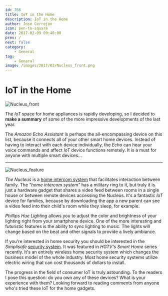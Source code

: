 ```yaml
---
id: 766
title: IoT in the Home
description: IoT in the Home
author: Jose Cerrejon
icon: pen-to-square
date: 2017-02-09 09:40:00
prev: /
next: false
category:
    - General
tag:
    - General
image: /images/2017/02/Nucleus_front.png
---
```


# IoT in the Home

![Nucleus_front](/images/2017/02/Nucleus_front.png)

The _IoT_ space for home appliances is rapidly developing, so I decided to **make a summary** of some of the more impressive developments of the last year.

The _Amazon Echo Assistant_ is perhaps the all-encompassing device on this list, because it connects all of your other smart home devices. Instead of having to interact with each device individually, the _Echo_ can hear your voice commands and affect _IoT_ device functions remotely. It is a must for anyone with multiple smart devices...

---

![Nucleus_feature](/images/2017/02/Nucleus_feature.png)

_The Nucleus_ is a [home intercom system](https://nucleuslife.com/) that facilitates interaction between family. The _"home intercom system"_ has a military ring to it, but truly it is just a hardware gadget that shares a video feed between rooms in a single house or between remote devices accessing the Nucleus. It's a fantastic _IoT_ device for families, because by downloading the app a new parent can see a video feed into their child's room while they sleep, for example.

_Phillips Hue Lighting_ allows you to adjust the color and brightness of your lighting right from your smartphone device. One of the more interesting and futuristic features is the ability to sync lighting to music. The lights will change based on the beat and other signals to provide a lively ambiance.

If you're interested in home security you should be interested in the *Simplisafe* [security system](https://simplisafe.com/wireless-security-systems). It was featured in _HGTV's Smart Home_ series recently. It's an entirely wireless home security system which changes the business model of the whole industry. Most home security systems utilize electric wiring that can cost thousands of dollars to install.

The progress in the field of consumer IoT is truly astounding. To the readers I pose this question: do you own any of these devices? What is your experience with them? Looking forward to reading comments from anyone who's tried these IoT for the home gadgets.

